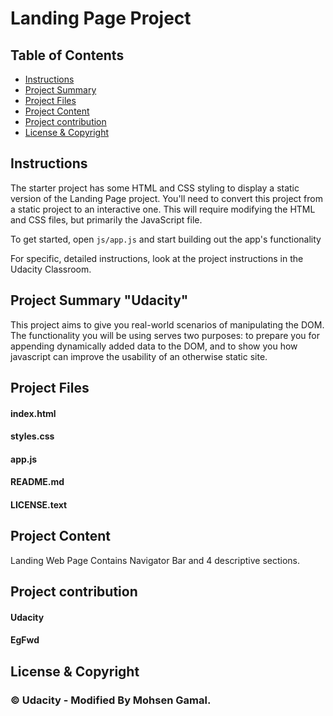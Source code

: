 # Landing Page Project

## Table of Contents

* [Instructions](#instructions)
* [Project Summary](#Project-Summary)
* [Project Files](#Project-Files)
* [Project Content](#Project-Content)
* [Project contribution](#Project-Contribution)
* [License & Copyright](#License-&-Copyright)


## Instructions

The starter project has some HTML and CSS styling to display a static version of the Landing Page project. You'll need to convert this project from a static project to an interactive one. This will require modifying the HTML and CSS files, but primarily the JavaScript file.

To get started, open `js/app.js` and start building out the app's functionality

For specific, detailed instructions, look at the project instructions in the Udacity Classroom.

## Project Summary "Udacity"

This project aims to give you real-world scenarios of manipulating the DOM. The functionality you will be using serves two purposes: to prepare you for appending dynamically added data to the DOM, and to show you how javascript can improve the usability of an otherwise static site. 

## Project Files

 #### index.html
 #### styles.css
 #### app.js
 #### README.md
 #### LICENSE.text

## Project Content

Landing Web Page Contains Navigator Bar and 4 descriptive sections.

## Project contribution

#### Udacity 
#### EgFwd

## License & Copyright

### © Udacity - Modified By Mohsen Gamal.
